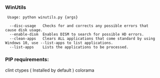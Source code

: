 ### WinUtils ###
```
 Usage: python winutils.py {args}
 
  --disc-usage   Checks for and corrects any possible errors that cause disk usage.
  --enable-dism  Enables DISM to search for possible HD errors.
  --clean-apps   Clears ALL applications that come standard by using Windows 10, use --list-apps to list applications.
  --list-apps    Lists the applications to be processed.
```

### PIP requirements: ###

clint
ctypes ( Installed by default )
colorama

